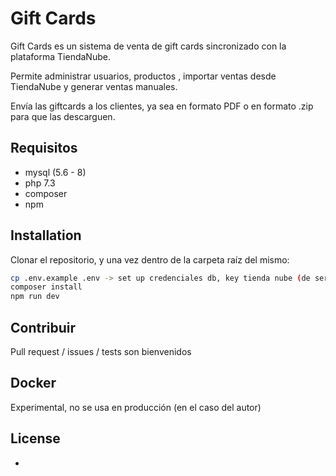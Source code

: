 # Gift Cards

Gift Cards es un sistema de venta de gift cards sincronizado con la plataforma TiendaNube.

Permite administrar usuarios, productos , importar ventas desde TiendaNube y generar ventas manuales.

Envía las giftcards a los clientes, ya sea en formato PDF o en formato .zip para que las descarguen.

## Requisitos
* mysql (5.6 - 8)
* php 7.3
* composer
* npm

## Installation

Clonar el repositorio, y una vez dentro de la carpeta raíz del mismo:

```bash
cp .env.example .env -> set up credenciales db, key tienda nube (de ser necesario)
composer install
npm run dev
```

## Contribuir
Pull request / issues / tests son bienvenidos

## Docker
Experimental, no se usa en producción (en el caso del autor)


## License
-